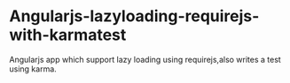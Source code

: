 # Angularjs-lazyloading-requirejs-with-karmatest
Angularjs app which support lazy loading using requirejs,also writes a test using karma.
